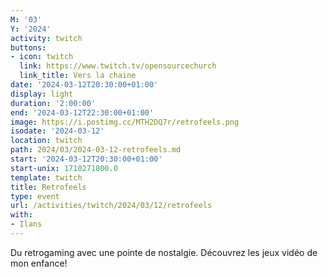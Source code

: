 ```yaml
---
M: '03'
Y: '2024'
activity: twitch
buttons:
- icon: twitch
  link: https://www.twitch.tv/opensourcechurch
  link_title: Vers la chaine
date: '2024-03-12T20:30:00+01:00'
display: light
duration: '2:00:00'
end: '2024-03-12T22:30:00+01:00'
image: https://i.postimg.cc/MTH2DQ7r/retrofeels.png
isodate: '2024-03-12'
location: twitch
path: 2024/03/2024-03-12-retrofeels.md
start: '2024-03-12T20:30:00+01:00'
start-unix: 1710271800.0
template: twitch
title: Retrofeels
type: event
url: /activities/twitch/2024/03/12/retrofeels
with:
- Ilans
---
```

Du retrogaming avec une pointe de nostalgie. Découvrez les jeux vidéo de mon enfance!